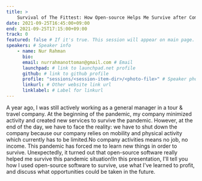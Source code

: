 ```yaml
---
title: >
    Survival of The Fittest: How Open-source Helps Me Survive after Company Shutdown 
date: 2021-09-25T16:45:00+09:00
end: 2021-09-25T17:15:00+09:00
track: 0
featured: false # If it's true. This session will appear on main page.
speakers: # Speaker info
    - name: Nur Rahman
      bio: 
      email: nurrahmanottoman@gmail.com # Email
      launchpad: # link to launchpad.net profile
      github: # link to github profile
      profile: "sessions/<session-item-dir>/<photo-file>" # Speaker photo
      linkurl: # Other website link url
      linklabel: # Label for linkurl
---
```

A year ago, I was still actively working as a general manager in a tour &amp; travel company. At the beginning of the pandemic, my company minimized activity and created new services to survive the pandemic. However, at the end of the day, we have to face the reality: we have to shut down the company because our company relies on mobility and physical activity which currently has to be limited.No company activities means no job, no income. This pandemic has forced me to learn new things in order to survive. Unexpectedly, it turned out that open-source software really helped me survive this pandemic situation!In this presentation, I'll tell you how I used open-source software to survive, use what I've learned to profit, and discuss what opportunities could be taken in the future.


